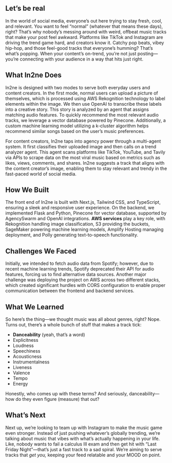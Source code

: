 ## Let’s be real

In the world of social media, everyone’s out here trying to stay fresh, cool, and relevant. You want to feel “normal” (whatever that means these days), right? That’s why nobody’s messing around with weird, offbeat music tracks that make your post feel awkward. Platforms like TikTok and Instagram are driving the trend game hard, and creators know it. Catchy pop beats, vibey hip-hop, and those feel-good tracks that everyone’s humming? That’s what’s popping. When your content’s on-trend, you’re not just posting—you’re connecting with your audience in a way that hits just right. 

## What In2ne Does

In2ne is designed with two modes to serve both everyday users and content creators. In the first mode, normal users can upload a picture of themselves, which is processed using AWS Rekognition technology to label elements within the image. We then use OpenAI to transcribe these labels into a creative story. This story is analyzed by an agent that assigns matching audio features. To quickly recommend the most relevant audio tracks, we leverage a vector database powered by Pinecone. Additionally, a custom machine learning model utilizing a k-cluster algorithm helps recommend similar songs based on the user’s music preferences.

For content creators, In2ne taps into agency power through a multi-agent system. It first classifies their uploaded image and then calls on a trend analyzer agent. This agent scans platforms like TikTok, YouTube, and Tavily via APIs to scrape data on the most viral music based on metrics such as likes, views, comments, and shares. In2ne suggests a track that aligns with the content creator’s image, enabling them to stay relevant and trendy in the fast-paced world of social media.

## How We Built

The front end of In2ne is built with Next.js, Tailwind CSS, and TypeScript, ensuring a sleek and responsive user experience. On the backend, we implemented Flask and Python, Pinecone for vector database, supported by AgencySwarm and OpenAI integrations. 
**AWS services** play a key role, with Rekognition handling image classification, S3 providing the buckets, SageMaker powering machine learning models, Amplify Hosting managing deployment, and Polly generating text-to-speech functionality.

## Challenges We Faced

Initially, we intended to fetch audio data from Spotify; however, due to recent machine learning trends, Spotify deprecated their API for audio features, forcing us to find alternative data sources. Another major challenge was deploying the project on AWS across two different stacks, which created significant hurdles with CORS configuration to enable proper communication between the frontend and backend services.

## What We Learned

So here’s the thing—we thought music was all about genres, right? Nope. Turns out, there’s a whole bunch of stuff that makes a track tick:

- **Danceability** (yeah, that’s a word)  
- Explicitness  
- Loudness  
- Speechiness  
- Acousticness  
- Instrumentalness  
- Liveness  
- Valence  
- Tempo  
- Energy  

Honestly, who comes up with these terms? And seriously, danceability—how do they even figure (measure) that out?

## What’s Next

Next up, we’re looking to team up with Instagram to make the music game even stronger. Instead of just pushing whatever’s globally trending, we’re talking about music that vibes with what’s actually happening in your life. Like, nobody wants to fail a calculus III exam and then get hit with “Last Friday Night”—that’s just a fast track to a sad spiral. We’re aiming to serve tracks that *get you,* keeping your feed relatable and your MOOD on point.
